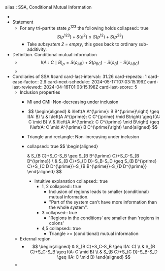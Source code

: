 alias:: SSA, Conditional Mutual Information

-
- Statement
	- For any tri-partite state $\rho^{123}$ the following holds
	  collapsed:: true
	  $$
	  S\left(\rho^{123}\right)+S\left(\rho^2\right) \leq S\left(\rho^{12}\right)+S\left(\rho^{23}\right)
	  $$
		- Take *subsystem 2 = empty*, this goes back to ordinary sub-additivity.
- Definition. Conditional mutual information
	- $$
	  I(A: C \mid B)_\rho=S\left(\rho_{A B}\right)+S\left(\rho_{B C}\right)-S\left(\rho_B\right)-S\left(\rho_{A B C}\right)
	  $$
	-
- Corollaries of SSA #card
  card-last-interval:: 31.26
  card-repeats:: 1
  card-ease-factor:: 2.6
  card-next-schedule:: 2024-05-17T07:03:15.196Z
  card-last-reviewed:: 2024-04-16T01:03:15.198Z
  card-last-score:: 5
	- Inclusion properties
		- MI and CMI: Non-decreasing under inclusion
		- $$
		  \begin{aligned}
		  & I\left(A A^{\prime}: B B^{\prime}\right) \geq I(A: B) \\
		  & I\left(A A^{\prime}: C C^{\prime} \mid B\right) \geq I(A: C \mid B) \\
		  & I\left(A A^{\prime}: C C^{\prime} \mid B\right) \geq I\left(A: C \mid A^{\prime} B C^{\prime}\right) 
		  \end{aligned}
		  $$
		- Triangle and rectangle: Non-increasing under inclusion
		- collapsed:: true
		  $$
		  \begin{aligned}
		  
		  & S_{B C}+S_C-S_B \geq S_{B B^{\prime} C}+S_C-S_{B B^{\prime}} \\
		  & S_{B C}+S_{C D}-S_B-S_D \geq S_{B B^{\prime} C}+S_{C D D^{\prime}}-S_{B B^{\prime}}-S_{D D^{\prime}}
		  \end{aligned}
		  $$
			- Intuitive explanation
			  collapsed:: true
				- 1, 2
				  collapsed:: true
					- Inclusion of regions leads to smaller (conditional) mutual information.
					- "Part of the system can't have more information than the whole system".
				- 3
				  collapsed:: true
					- 'Regions in the conditions' are smaller than 'regions in colons'
				- 4,5
				  collapsed:: true
					- Triangle >= (conditional) mutual information
	- External region
		- $$
		  \begin{aligned}
		  & S_{B C}+S_C-S_B \geq I(A: C) \\
		  & S_{B C}+S_C-S_B \geq I(A: C \mid B) \\
		  & S_{B C}+S_{C D}-S_B-S_D \geq I(A: C \mid B)
		  \end{aligned}
		  $$
	-